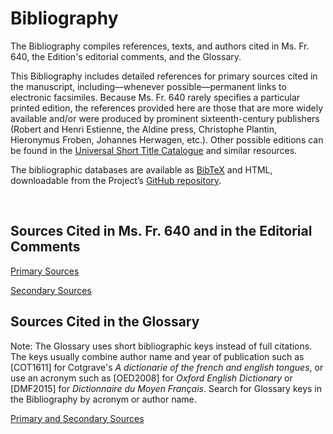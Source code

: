# Bibliography

The Bibliography compiles references, texts, and authors cited in Ms. Fr. 640, the Edition's editorial comments, and the Glossary.

This Bibliography includes detailed references for primary sources cited in the manuscript, including—whenever possible—permanent links to electronic facsimiles. Because Ms. Fr. 640 rarely specifies a particular printed edition, the references provided here are those that are more widely available and/or were produced by prominent sixteenth-century publishers (Robert and Henri Estienne, the Aldine press, Christophe Plantin, Hieronymus Froben, Johannes Herwagen, etc.). Other possible editions can be found in the [Universal Short Title Catalogue](https://www.ustc.ac.uk) and similar resources.

The bibliographic databases are available as [BibTeX](https://www.ctan.org/pkg/bibtex) and HTML, downloadable from the Project’s [GitHub repository](https://github.com/cu-mkp/m-k-manuscript-data/tree/master/bibliographies).

<br/>

## Sources Cited in Ms. Fr. 640 and in the Editorial Comments

[Primary Sources](/#content/resources/dce-primary-sources-bibliography)
<br/>

[Secondary Sources](/#content/resources/dce-secondary-sources-bibliography)

## Sources Cited in the Glossary

Note: The Glossary uses short bibliographic keys instead of full citations. The keys usually combine author name and year of publication such as [COT1611] for Cotgrave's _A dictionarie of the french and english tongues_, or use an acronym such as [OED2008] for _Oxford English Dictionary_ or [DMF2015] for *Dictionnaire du Moyen Français*. Search for Glossary keys in the Bibliography by acronym or author name.

[Primary and Secondary Sources](/#content/resources/glossary-full-bibliography)
